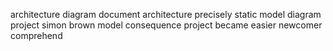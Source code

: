 architecture diagram document architecture precisely static model diagram project simon brown model consequence project became easier newcomer comprehend